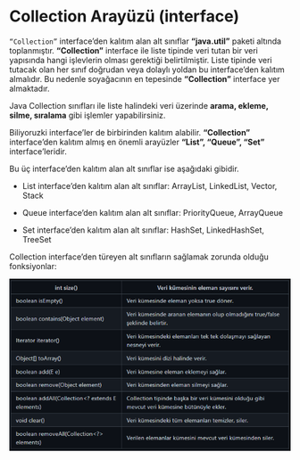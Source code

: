 # Collection Arayüzü (interface)

`“Collection”` interface’den kalıtım alan alt sınıflar __“java.util”__ paketi altında toplanmıştır. __“Collection”__ interface ile liste tipinde veri tutan bir veri yapısında hangi işlevlerin olması gerektiği belirtilmiştir. Liste tipinde veri tutacak olan her sınıf doğrudan veya dolaylı yoldan bu interface’den kalıtım almalıdır. Bu nedenle soyağacının en tepesinde __“Collection”__ interface yer almaktadır.


Java Collection sınıfları ile liste halindeki veri üzerinde __arama, ekleme, silme, sıralama__ gibi işlemler yapabilirsiniz.

Biliyoruzki interface’ler de birbirinden kalıtım alabilir. __“Collection”__ interface’den kalıtım almış en önemli arayüzler __“List”, “Queue”, “Set”__ interface’leridir.


Bu üç interface’den kalıtım alan alt sınıflar ise aşağıdaki gibidir.

- List interface’den kalıtım alan alt sınıflar: ArrayList, LinkedList, Vector, Stack

- Queue interface’den kalıtım alan alt sınıflar: PriorityQueue, ArrayQueue

- Set interface’den kalıtım alan alt sınıflar: HashSet, LinkedHashSet, TreeSet

Collection interface’den türeyen alt sınıfların sağlamak zorunda olduğu fonksiyonlar:

![](./img/collections.png)

